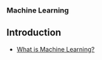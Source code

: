 ### Machine Learning
## Introduction

- [What is Machine Learning?](https://www.ibm.com/topics/machine-learning)
